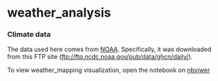 # weather_analysis
 
### Climate data

The data used here comes from [NOAA](https://www.ncdc.noaa.gov/). Specifically, it was downloaded from this FTP site (ftp://ftp.ncdc.noaa.gov/pub/data/ghcn/daily/).

To view weather_mapping visualization, open the notebook on [nbviwer](https://nbviewer.jupyter.org/)

